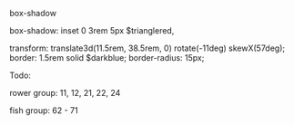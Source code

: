 

box-shadow

box-shadow: inset 0 3rem 5px $trianglered,

<offset-x><offset-y><blur-radius><spread-radius><color>






transform: translate3d(11.5rem, 38.5rem, 0) rotate(-11deg) skewX(57deg);
      border: 1.5rem solid $darkblue;
      border-radius: 15px;



Todo: 


rower group:
11, 12, 21, 22, 24


fish group:
62 - 71

